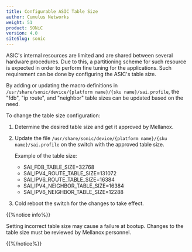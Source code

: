 ```yaml
---
title: Configurable ASIC Table Size
author: Cumulus Networks
weight: 51
product: SONiC
version: 4.0
siteSlug: sonic
---
```


ASIC's internal resources are limited and are shared between several hardware procedures. Due to this, a partitioning scheme for such resource  is expected in order to perform fine tuning for the applications. Such requirement can be done by configuring the ASIC's table size.

By adding or updating the macro definitions in `/usr/share/sonic/device/{platform name}/{sku name}/sai.profile`, the "fdb", "ip route", and "neighbor" table sizes can be updated based on the need.

To change the table size configuration:

1. Determine the desired table size and get it approved by Mellanox.
2. Update the file `/usr/share/sonic/device/{platform name}/{sku name}/sai.profile` on the switch with the approved table size.

   Example of the table size:
   - SAI_FDB_TABLE_SIZE=32768
   - SAI_IPV4_ROUTE_TABLE_SIZE=131072
   - SAI_IPV6_ROUTE_TABLE_SIZE=16384
   - SAI_IPV4_NEIGHBOR_TABLE_SIZE=16384
   - SAI_IPV6_NEIGHBOR_TABLE_SIZE=12288
3. Cold reboot the switch for the changes to take effect.

{{%notice info%}}

Setting incorrect table size may cause a failure at bootup. Changes to the table size must be reviewed by Mellanox personnel.

{{%/notice%}}
